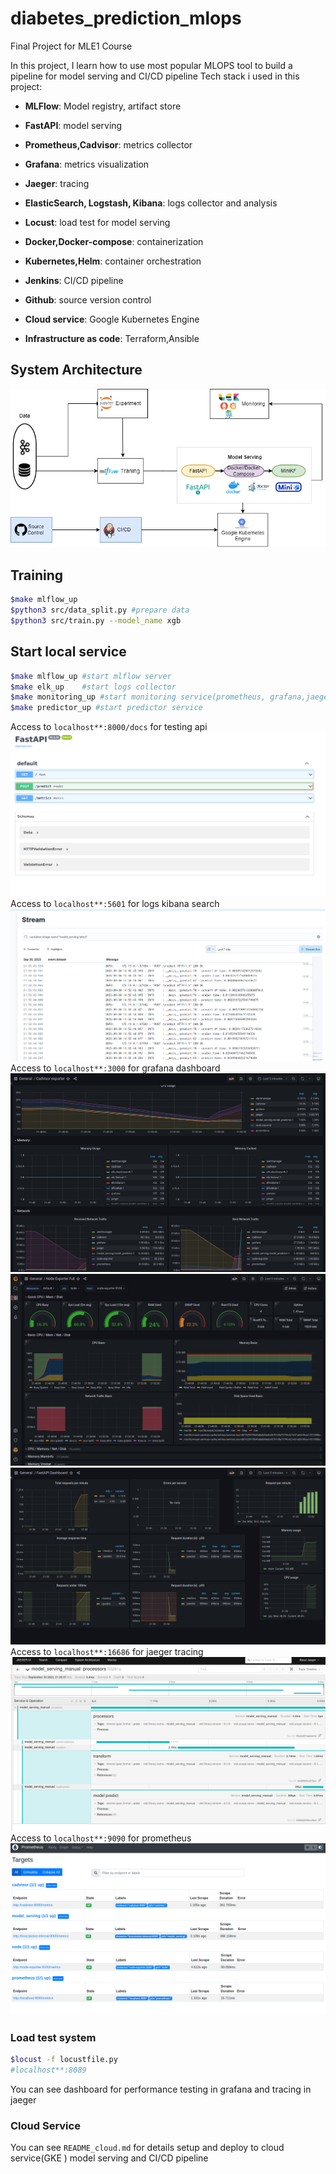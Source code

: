# diabetes_prediction_mlops

Final Project for MLE1 Course

In this project, I learn how to use most popular MLOPS tool to build a pipeline for model serving and CI/CD pipeline
Tech stack i used in this project:
-  **MLFlow**: Model registry, artifact store

-  **FastAPI**: model serving

-  **Prometheus,Cadvisor**: metrics collector

-  **Grafana**: metrics visualization

-  **Jaeger**: tracing

-  **ElasticSearch, Logstash, Kibana**: logs collector and analysis

-  **Locust**: load test for model serving

-  **Docker,Docker-compose**: containerization

-  **Kubernetes,Helm**: container orchestration
-  **Jenkins**: CI/CD pipeline

-  **Github**: source version control

-  **Cloud service**: Google Kubernetes Engine

-  **Infrastructure as code**: Terraform,Ansible

## System Architecture
![](images/mle1_final1.png)

##   Training
```bash
$make mlflow_up
$python3 src/data_split.py #prepare data
$python3 src/train.py --model_name xgb
```

## Start local service
```bash
$make mlflow_up #start mlflow server
$make elk_up    #start logs collector
$make monitoring_up #start monitoring service(prometheus, grafana,jaeger)
$make predictor_up #start predictor service
```
Access to `localhost**:8000/docs` for testing api
![](images/fastapi.png)
Access to `localhost**:5601` for logs kibana search
![](images/elk.png)
Access to `localhost**:3000` for grafana dashboard
![](images/grafana1.png)
![](images/grafana2.png)
![](images/grafana3.png)
Access to `localhost**:16686` for jaeger tracing
![](images/jaeger.png)
Access to `localhost**:9090` for prometheus
![](images/prometheus.png)
### Load test system
```bash
$locust -f locustfile.py
#localhost**:8089
```
You can see dashboard for performance testing in grafana and tracing in jaeger
### Cloud Service
You can see `README_cloud.md` for details setup and deploy to cloud service(GKE )  model serving and CI/CD pipeline
